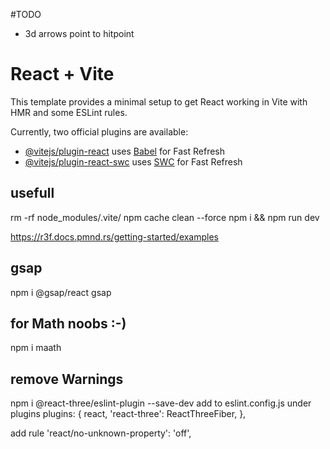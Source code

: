 #TODO
- 3d arrows point to hitpoint

# React + Vite

This template provides a minimal setup to get React working in Vite with HMR and some ESLint rules.

Currently, two official plugins are available:

- [@vitejs/plugin-react](https://github.com/vitejs/vite-plugin-react/blob/main/packages/plugin-react/README.md) uses [Babel](https://babeljs.io/) for Fast Refresh
- [@vitejs/plugin-react-swc](https://github.com/vitejs/vite-plugin-react-swc) uses [SWC](https://swc.rs/) for Fast Refresh

## usefull
rm -rf node_modules/.vite/
npm cache clean --force
npm i && npm run dev

https://r3f.docs.pmnd.rs/getting-started/examples
## gsap
npm i @gsap/react gsap

## for Math noobs :-)
npm i maath

## remove Warnings
npm i @react-three/eslint-plugin --save-dev
add to eslint.config.js under plugins
plugins: {
react,
'react-three': ReactThreeFiber,
},

add rule
'react/no-unknown-property': 'off',
